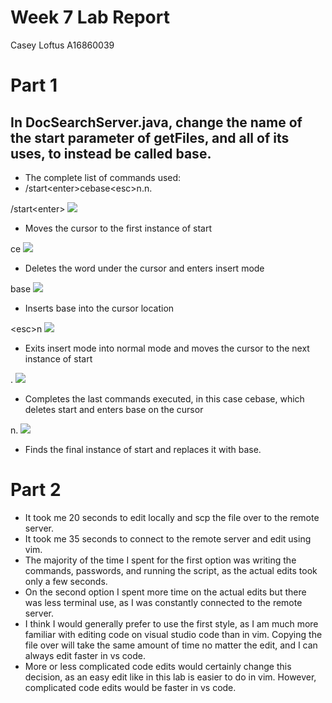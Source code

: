 # Week 7 Lab Report
Casey Loftus
A16860039

# Part 1

## In DocSearchServer.java, change the name of the start parameter of getFiles, and all of its uses, to instead be called base.

* The complete list of commands used:
* /start\<enter\>cebase\<esc\>n.n.

/start\<enter\>
![](https://user-images.githubusercontent.com/114450184/201717315-a1f90142-fe5f-4e51-b9b2-93e8a7f49385.png)
* Moves the cursor to the first instance of start

ce
![](https://user-images.githubusercontent.com/114450184/201717359-aff2f590-88ad-45e9-aa97-737e885ec92c.png)
* Deletes the word under the cursor and enters insert mode

base
![](https://user-images.githubusercontent.com/114450184/201717397-b7194cfe-087d-4b57-bf73-3291af68a46a.png)
* Inserts base into the cursor location

\<esc\>n
![](https://user-images.githubusercontent.com/114450184/201717459-832297e6-4fdf-4562-86ce-cda4154a7e16.png)
* Exits insert mode into normal mode and moves the cursor to the next instance of start

.
![](https://user-images.githubusercontent.com/114450184/201717488-0c204f4b-fe96-41ac-abcc-9c557397b409.png)
* Completes the last commands executed, in this case cebase, which deletes start and enters base on the cursor

n.
![](https://user-images.githubusercontent.com/114450184/201717519-e5a125b0-68ed-4f91-bc7d-08c8b424fdee.png)
* Finds the final instance of start and replaces it with base.

# Part 2
* It took me 20 seconds to edit locally and scp the file over to the remote server.
* It took me 35 seconds to connect to the remote server and edit using vim.
* The majority of the time I spent for the first option was writing the commands, passwords, and running the script, as the actual edits took only a few seconds.
* On the second option I spent more time on the actual edits but there was less terminal use, as I was constantly connected to the remote server.
* I think I would generally prefer to use the first style, as I am much more familiar with editing code on visual studio code than in vim. Copying the file over will take the same amount of time no matter the edit, and I can always edit faster in vs code.
* More or less complicated code edits would certainly change this decision, as an easy edit like in this lab is easier to do in vim. However, complicated code edits would be faster in vs code.

